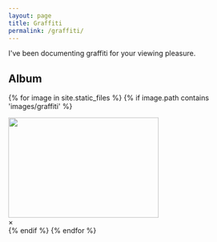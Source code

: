 ```yaml
---
layout: page
title: Graffiti
permalink: /graffiti/
---
```


I've been documenting graffiti for your viewing pleasure.

## Album

{% for image in site.static_files %}
    {% if image.path contains 'images/graffiti' %}
<!-- Trigger the Modal -->
<img id="myImg" src="{{ site.baseurl }}{{ image.path }}" alt="" width="300" height="200">
<!-- The Modal -->
<div id="myModal" class="modal">
  <!-- The Close Button -->
  <span class="close" onclick="document.getElementById('myModal').style.display='none'">&times;</span>
  <!-- Modal Content (The Image) -->
  <img class="modal-content" id="img01">
  <!-- Modal Caption (Image Text) -->
  <div id="caption"></div>
</div>
<script>
// Get the modal
var modal = document.getElementById('myModal');
var img = document.getElementById('myImg');
var modalImg = document.getElementById("img01");
var captionText = document.getElementById("caption");
img.onclick = function(){
    modal.style.display = "block";
    modalImg.src = this.src;
    captionText.innerHTML = this.alt;
}
var span = document.getElementsByClassName("close")[0];
span.onclick = function() { 
  modal.style.display = "none";
}
</script>
    {% endif %}
{% endfor %}
